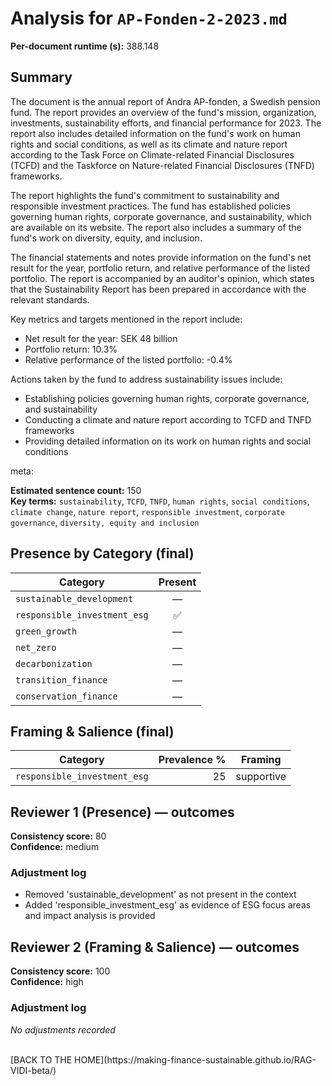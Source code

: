 # Analysis for `AP-Fonden-2-2023.md`

**Per-document runtime (s):** 388.148

## Summary
The document is the annual report of Andra AP-fonden, a Swedish pension fund. The report provides an overview of the fund's mission, organization, investments, sustainability efforts, and financial performance for 2023. The report also includes detailed information on the fund's work on human rights and social conditions, as well as its climate and nature report according to the Task Force on Climate-related Financial Disclosures (TCFD) and the Taskforce on Nature-related Financial Disclosures (TNFD) frameworks.

The report highlights the fund's commitment to sustainability and responsible investment practices. The fund has established policies governing human rights, corporate governance, and sustainability, which are available on its website. The report also includes a summary of the fund's work on diversity, equity, and inclusion.

The financial statements and notes provide information on the fund's net result for the year, portfolio return, and relative performance of the listed portfolio. The report is accompanied by an auditor's opinion, which states that the Sustainability Report has been prepared in accordance with the relevant standards.

Key metrics and targets mentioned in the report include:

* Net result for the year: SEK 48 billion
* Portfolio return: 10.3%
* Relative performance of the listed portfolio: -0.4%

Actions taken by the fund to address sustainability issues include:

* Establishing policies governing human rights, corporate governance, and sustainability
* Conducting a climate and nature report according to TCFD and TNFD frameworks
* Providing detailed information on its work on human rights and social conditions

meta:

**Estimated sentence count:** 150  
**Key terms:** `sustainability`, `TCFD`, `TNFD`, `human rights`, `social conditions`, `climate change`, `nature report`, `responsible investment`, `corporate governance`, `diversity, equity and inclusion`

## Presence by Category (final)

| Category | Present |
|---|:---:|
| `sustainable_development` | — |
| `responsible_investment_esg` | ✅ |
| `green_growth` | — |
| `net_zero` | — |
| `decarbonization` | — |
| `transition_finance` | — |
| `conservation_finance` | — |

## Framing & Salience (final)

| Category | Prevalence % | Framing |
|---|---:|---|
| `responsible_investment_esg` | 25 | supportive |

## Reviewer 1 (Presence) — outcomes
**Consistency score:** 80  
**Confidence:** medium

### Adjustment log
- Removed 'sustainable_development' as not present in the context
- Added 'responsible_investment_esg' as evidence of ESG focus areas and impact analysis is provided

## Reviewer 2 (Framing & Salience) — outcomes
**Consistency score:** 100  
**Confidence:** high

### Adjustment log
_No adjustments recorded_

<br />
[BACK TO THE HOME](https://making-finance-sustainable.github.io/RAG-VIDI-beta/)